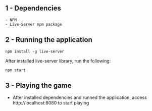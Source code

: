 ## 1 - Dependencies
    - NPM
    - Live-Server npm package

## 2 - Running the application
```npm install -g live-server```

After installed live-server library, run the following: 

```npm start```

## 3 - Playing the game
- After installed dependencies and runned the application, access http://localhost:8080 to start playing